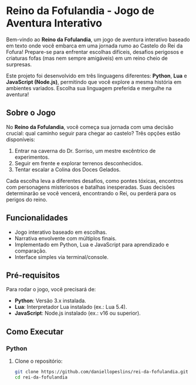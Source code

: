 # Reino da Fofulandia - Jogo de Aventura Interativo

Bem-vindo ao **Reino da Fofulandia**, um jogo de aventura interativo baseado em texto onde você embarca em uma jornada rumo ao Castelo do Rei da Fofura! Prepare-se para enfrentar escolhas difíceis, desafios perigosos e criaturas fofas (mas nem sempre amigáveis) em um reino cheio de surpresas.

Este projeto foi desenvolvido em três linguagens diferentes: **Python**, **Lua** e **JavaScript (Node.js)**, permitindo que você explore a mesma história em ambientes variados. Escolha sua linguagem preferida e mergulhe na aventura!

## Sobre o Jogo

No **Reino da Fofulandia**, você começa sua jornada com uma decisão crucial: qual caminho seguir para chegar ao castelo? Três opções estão disponíveis:
1. Entrar na caverna do Dr. Sorriso, um mestre excêntrico de experimentos.
2. Seguir em frente e explorar terrenos desconhecidos.
3. Tentar escalar a Colina dos Doces Gelados.

Cada escolha leva a diferentes desafios, como pontes tóxicas, encontros com personagens misteriosos e batalhas inesperadas. Suas decisões determinarão se você vencerá, encontrando o Rei, ou perderá para os perigos do reino.

## Funcionalidades

- Jogo interativo baseado em escolhas.
- Narrativa envolvente com múltiplos finais.
- Implementado em Python, Lua e JavaScript para aprendizado e comparação.
- Interface simples via terminal/console.

## Pré-requisitos

Para rodar o jogo, você precisará de:
- **Python**: Versão 3.x instalada.
- **Lua**: Interpretador Lua instalado (ex.: Lua 5.4).
- **JavaScript**: Node.js instalado (ex.: v16 ou superior).

## Como Executar

### Python
1. Clone o repositório:
   ```bash
   git clone https://github.com/daniellopeslins/rei-da-fofulandia.git
   cd rei-da-fofulandia
